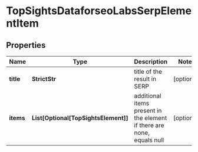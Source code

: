 # TopSightsDataforseoLabsSerpElementItem


## Properties

| Name | Type | Description | Notes |
|------------ | ------------- | ------------- | -------------|
**title** | **StrictStr** | title of the result in SERP |[optional]|
**items** | **List[Optional[TopSightsElement]]** | additional items present in the element<br>if there are none, equals null |[optional]|